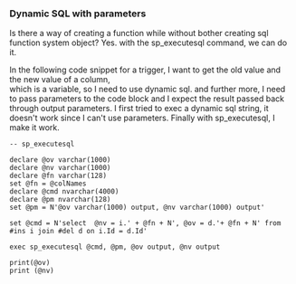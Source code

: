 

### Dynamic SQL with parameters
Is there a way of creating a function while without bother creating sql function system object? Yes. 
with the sp_executesql command, we can do it.

In the following code snippet for a trigger, I want to get the old value and the new value of a column,  
which is a variable, so I need to use dynamic sql. and further more, I need to pass parameters to the 
code block and I expect the result passed back through output parameters. I first tried to exec a dynamic 
sql string, it doesn't work since I can't use parameters. Finally with sp_executesql, I make it work.


```
-- sp_executesql

declare @ov varchar(1000) 
declare @nv varchar(1000)
declare @fn varchar(128)
set @fn = @colNames
declare @cmd nvarchar(4000)
declare @pm nvarchar(128)
set @pm = N'@ov varchar(1000) output, @nv varchar(1000) output'

set @cmd = N'select  @nv = i.' + @fn + N', @ov = d.'+ @fn + N' from #ins i join #del d on i.Id = d.Id' 

exec sp_executesql @cmd, @pm, @ov output, @nv output 

print(@ov)
print (@nv)
	
```
